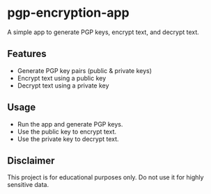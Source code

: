 # pgp-encryption-app
A simple app to generate PGP keys, encrypt text, and decrypt text.

## Features
- Generate PGP key pairs (public & private keys)
- Encrypt text using a public key
- Decrypt text using a private key


## Usage
- Run the app and generate PGP keys.
- Use the public key to encrypt text.
- Use the private key to decrypt text.

## Disclaimer
This project is for educational purposes only. Do not use it for highly sensitive data.
